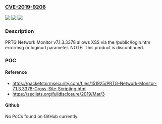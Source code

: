### [CVE-2019-9206](https://cve.mitre.org/cgi-bin/cvename.cgi?name=CVE-2019-9206)
![](https://img.shields.io/static/v1?label=Product&message=n%2Fa&color=blue)
![](https://img.shields.io/static/v1?label=Version&message=n%2Fa&color=blue)
![](https://img.shields.io/static/v1?label=Vulnerability&message=n%2Fa&color=brighgreen)

### Description

PRTG Network Monitor v7.1.3.3378 allows XSS via the /public/login.htm errormsg or loginurl parameter. NOTE: This product is discontinued.

### POC

#### Reference
- https://packetstormsecurity.com/files/151925/PRTG-Network-Monitor-7.1.3.3378-Cross-Site-Scripting.html
- https://seclists.org/fulldisclosure/2019/Mar/3

#### Github
No PoCs found on GitHub currently.

